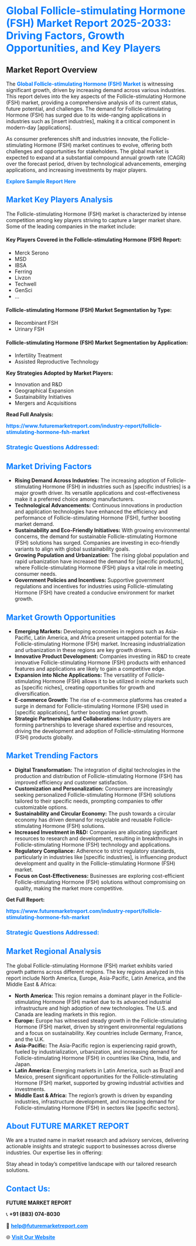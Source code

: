 <h1 style="color: #007BFF;">Global Follicle-stimulating Hormone (FSH) Market Report 2025-2033: Driving Factors, Growth Opportunities, and Key Players</h1>

<section id="overview">
<h2>Market Report Overview</h2>
<p>The <a href="https://www.futuremarketreport.com/industry-report/follicle-stimulating-hormone-fsh-market" style="color: #007BFF; text-decoration: none;"><strong>Global Follicle-stimulating Hormone (FSH) Market</strong></a> is witnessing significant growth, driven by increasing demand across various industries. This report delves into the key aspects of the Follicle-stimulating Hormone (FSH) market, providing a comprehensive analysis of its current status, future potential, and challenges. The demand for Follicle-stimulating Hormone (FSH) has surged due to its wide-ranging applications in industries such as [insert industries], making it a critical component in modern-day [applications].</p>
<p>As consumer preferences shift and industries innovate, the Follicle-stimulating Hormone (FSH) market continues to evolve, offering both challenges and opportunities for stakeholders. The global market is expected to expand at a substantial compound annual growth rate (CAGR) over the forecast period, driven by technological advancements, emerging applications, and increasing investments by major players.</p>
</section>

<section id="overview">
<p><a href="https://www.futuremarketreport.com/request-sample/reportId=102640" style="color: #007BFF; text-decoration: none;"><strong>Explore Sample Report Here</strong></a></p>
</section>

<section id="key-players">
<h2 style="color: #007BFF;">Market Key Players Analysis</h2>
<p>The Follicle-stimulating Hormone (FSH) market is characterized by intense competition among key players striving to capture a larger market share. Some of the leading companies in the market include:</p>
<h4>Key Players Covered in the Follicle-stimulating Hormone (FSH) Report:</h4>
<ul><li>Merck Serono</li><li>MSD</li><li>IBSA</li><li>Ferring</li><li>Livzon</li><li>Techwell</li><li>GenSci</li><li>...</li></ul>
<h4>Follicle-stimulating Hormone (FSH) Market Segmentation by Type:</h4>
<ul><li>Recombinant FSH</li><li>Urinary FSH</li></ul>

<h4>Follicle-stimulating Hormone (FSH) Market Segmentation by Application:</h4>
<ul><li>Infertility Treatment</li><li>Assisted Reproductive Technology</li></ul>
<p><strong>Key Strategies Adopted by Market Players:</strong></p>
<ul>
<li>Innovation and R&D</li>
<li>Geographical Expansion</li>
<li>Sustainability Initiatives</li>
<li>Mergers and Acquisitions</li>
</ul>
</section>

<section>
<p><strong>Read Full Analysis: </strong></p><a href="https://www.futuremarketreport.com/industry-report/follicle-stimulating-hormone-fsh-market" style="color: #007BFF; text-decoration: none;"><strong>https://www.futuremarketreport.com/industry-report/follicle-stimulating-hormone-fsh-market</strong></a>
<h3 style="color: #007BFF;">Strategic Questions Addressed:</h3>
</section>

<section id="driving-factors">
<h2 style="color: #007BFF;">Market Driving Factors</h2>
<ul>
<li><strong>Rising Demand Across Industries:</strong> The increasing adoption of Follicle-stimulating Hormone (FSH) in industries such as [specific industries] is a major growth driver. Its versatile applications and cost-effectiveness make it a preferred choice among manufacturers.</li>
<li><strong>Technological Advancements:</strong> Continuous innovations in production and application technologies have enhanced the efficiency and performance of Follicle-stimulating Hormone (FSH), further boosting market demand.</li>
<li><strong>Sustainability and Eco-Friendly Initiatives:</strong> With growing environmental concerns, the demand for sustainable Follicle-stimulating Hormone (FSH) solutions has surged. Companies are investing in eco-friendly variants to align with global sustainability goals.</li>
<li><strong>Growing Population and Urbanization:</strong> The rising global population and rapid urbanization have increased the demand for [specific products], where Follicle-stimulating Hormone (FSH) plays a vital role in meeting consumer needs.</li>
<li><strong>Government Policies and Incentives:</strong> Supportive government regulations and incentives for industries using Follicle-stimulating Hormone (FSH) have created a conducive environment for market growth.</li>
</ul>
</section>

<section id="growth-opportunities">
<h2 style="color: #007BFF;">Market Growth Opportunities</h2>
<ul>
<li><strong>Emerging Markets:</strong> Developing economies in regions such as Asia-Pacific, Latin America, and Africa present untapped potential for the Follicle-stimulating Hormone (FSH) market. Increasing industrialization and urbanization in these regions are key growth drivers.</li>
<li><strong>Innovative Product Development:</strong> Companies investing in R&D to create innovative Follicle-stimulating Hormone (FSH) products with enhanced features and applications are likely to gain a competitive edge.</li>
<li><strong>Expansion into Niche Applications:</strong> The versatility of Follicle-stimulating Hormone (FSH) allows it to be utilized in niche markets such as [specific niches], creating opportunities for growth and diversification.</li>
<li><strong>E-commerce Growth:</strong> The rise of e-commerce platforms has created a surge in demand for Follicle-stimulating Hormone (FSH) used in [specific applications], further boosting market growth.</li>
<li><strong>Strategic Partnerships and Collaborations:</strong> Industry players are forming partnerships to leverage shared expertise and resources, driving the development and adoption of Follicle-stimulating Hormone (FSH) products globally.</li>
</ul>
</section>

<section id="trending-factors">
<h2 style="color: #007BFF;">Market Trending Factors</h2>
<ul>
<li><strong>Digital Transformation:</strong> The integration of digital technologies in the production and distribution of Follicle-stimulating Hormone (FSH) has improved efficiency and customer satisfaction.</li>
<li><strong>Customization and Personalization:</strong> Consumers are increasingly seeking personalized Follicle-stimulating Hormone (FSH) solutions tailored to their specific needs, prompting companies to offer customizable options.</li>
<li><strong>Sustainability and Circular Economy:</strong> The push towards a circular economy has driven demand for recyclable and reusable Follicle-stimulating Hormone (FSH) solutions.</li>
<li><strong>Increased Investment in R&D:</strong> Companies are allocating significant resources to research and development, resulting in breakthroughs in Follicle-stimulating Hormone (FSH) technology and applications.</li>
<li><strong>Regulatory Compliance:</strong> Adherence to strict regulatory standards, particularly in industries like [specific industries], is influencing product development and quality in the Follicle-stimulating Hormone (FSH) market.</li>
<li><strong>Focus on Cost-Effectiveness:</strong> Businesses are exploring cost-efficient Follicle-stimulating Hormone (FSH) solutions without compromising on quality, making the market more competitive.</li>
</ul>
</section>

<section>
<p><strong>Get Full Report: </strong></p><a href="https://www.futuremarketreport.com/industry-report/follicle-stimulating-hormone-fsh-market" style="color: #007BFF; text-decoration: none;"><strong>https://www.futuremarketreport.com/industry-report/follicle-stimulating-hormone-fsh-market</strong></a>
<h3 style="color: #007BFF;">Strategic Questions Addressed:</h3>
</section>


<section id="regional-analysis">
<h2 style="color: #007BFF;">Market Regional Analysis</h2>
<p>The global Follicle-stimulating Hormone (FSH) market exhibits varied growth patterns across different regions. The key regions analyzed in this report include North America, Europe, Asia-Pacific, Latin America, and the Middle East & Africa:</p>
<ul>
<li><strong>North America:</strong> This region remains a dominant player in the Follicle-stimulating Hormone (FSH) market due to its advanced industrial infrastructure and high adoption of new technologies. The U.S. and Canada are leading markets in this region.</li>
<li><strong>Europe:</strong> Europe has witnessed steady growth in the Follicle-stimulating Hormone (FSH) market, driven by stringent environmental regulations and a focus on sustainability. Key countries include Germany, France, and the U.K.</li>
<li><strong>Asia-Pacific:</strong> The Asia-Pacific region is experiencing rapid growth, fueled by industrialization, urbanization, and increasing demand for Follicle-stimulating Hormone (FSH) in countries like China, India, and Japan.</li>
<li><strong>Latin America:</strong> Emerging markets in Latin America, such as Brazil and Mexico, present significant opportunities for the Follicle-stimulating Hormone (FSH) market, supported by growing industrial activities and investments.</li>
<li><strong>Middle East & Africa:</strong> The region’s growth is driven by expanding industries, infrastructure development, and increasing demand for Follicle-stimulating Hormone (FSH) in sectors like [specific sectors].</li>
</ul>
</section>

<footer>
<h2 style="color: #007BFF;">About FUTURE MARKET REPORT</h2>
<p>We are a trusted name in market research and advisory services, delivering actionable insights and strategic support to businesses across diverse industries. Our expertise lies in offering:</p>

<p>Stay ahead in today’s competitive landscape with our tailored research solutions.</p>

<h2 style="color: #007BFF;">Contact Us:</h2>
<p><strong>FUTURE MARKET REPORT</strong></p>
<p>📞 <strong>+91 (883) 074-8030</strong></p>
<p>📧 <strong><a href="mailto:help@futuremarketreport.com" style="color: #007BFF;">help@futuremarketreport.com</a></strong></p>
<p>🌐 <strong><a href="https://www.futuremarketreport.com/" style="color: #007BFF;">Visit Our Website</a></strong></p>
</footer>